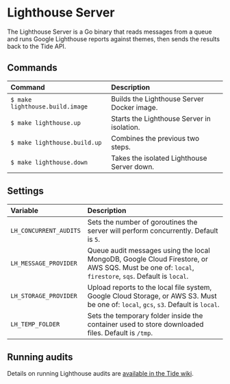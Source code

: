 # Lighthouse Server
The Lighthouse Server is a Go binary that reads messages from a queue and runs Google 
Lighthouse reports against themes, then sends the results back to the Tide API.

## Commands

| Command | Description |
| :--- | :--- |
| `$ make lighthouse.build.image` | Builds the Lighthouse Server Docker image. |
| `$ make lighthouse.up` | Starts the Lighthouse Server in isolation. |
| `$ make lighthouse.build.up` | Combines the previous two steps. |
| `$ make lighthouse.down` | Takes the isolated Lighthouse Server down. |

## Settings

| Variable | Description |
| :--- | :--- |
| `LH_CONCURRENT_AUDITS` | Sets the number of goroutines the server will perform concurrently. Default is `5`. |
| `LH_MESSAGE_PROVIDER` | Queue audit messages using the local MongoDB, Google Cloud Firestore, or AWS SQS. Must be one of: `local`, `firestore`, `sqs`. Default is `local`. |
| `LH_STORAGE_PROVIDER` | Upload reports to the local file system, Google Cloud Storage, or AWS S3. Must be one of: `local`, `gcs`, `s3`. Default is `local`. |
| `LH_TEMP_FOLDER` | Sets the temporary folder inside the container used to store downloaded files. Default is `/tmp`. |

## Running audits

Details on running Lighthouse audits are [available in the Tide wiki](https://github.com/xwp/go-tide/wiki/Running-Lighthouse-audits).